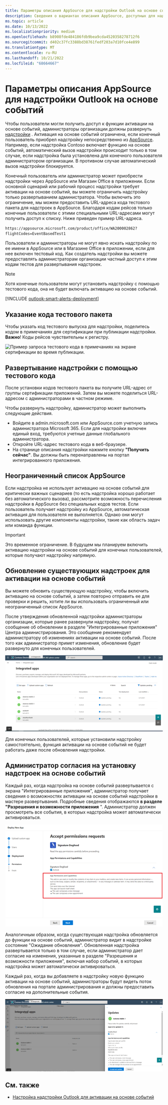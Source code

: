 ```yaml
---
title: Параметры описания AppSource для надстройки Outlook на основе событий
description: Сведения о вариантах описания AppSource, доступных для надстройки Outlook, которая реализует активацию на основе событий.
ms.topic: article
ms.date: 10/13/2022
ms.localizationpriority: medium
ms.openlocfilehash: b8908fde484186fdb9bea9cda4520358278712f6
ms.sourcegitcommit: d402c37fc3388bd38761fedf203a7d10fce4e899
ms.translationtype: MT
ms.contentlocale: ru-RU
ms.lasthandoff: 10/21/2022
ms.locfileid: "68664667"
---
```

# <a name="appsource-listing-options-for-your-event-based-outlook-add-in"></a>Параметры описания AppSource для надстройки Outlook на основе событий

Чтобы пользователи могли получить доступ к функции активации на основе событий, администраторы организации должны развернуть [надстройки](autolaunch.md) . Активация на основе событий ограничена, если конечный пользователь приобрел надстройку непосредственно из [AppSource](https://appsource.microsoft.com). Например, если надстройка Contoso включает функцию на основе событий, автоматический вызов надстройки происходит только в том случае, если надстройка была установлена для конечного пользователя администратором организации. В противном случае автоматический вызов надстройки блокируется.

Конечный пользователь или администратор может приобрести надстройки через AppSource или Магазин Office в приложении. Если основной сценарий или рабочий процесс надстройки требует активации на основе событий, вы можете ограничить надстройку только развертыванием администратора. Чтобы включить это ограничение, мы можем предоставить URL-адреса кода тестового пакета для надстроек в AppSource. Благодаря кодам рейсов только конечные пользователи с этими специальными URL-адресами могут получить доступ к списку. Ниже приведен пример URL-адреса.

`https://appsource.microsoft.com/product/office/WA200002862?flightCodes=EventBasedTest1`

Пользователи и администраторы не могут явно искать надстройку по ее имени в AppSource или в Магазине Office в приложении, если для нее включен тестовый код. Как создатель надстройки вы можете предоставлять администраторам организации частный доступ к этим кодам тестов для развертывания надстроек.

> [!NOTE]
> Хотя конечные пользователи могут установить надстройку с помощью тестового кода, она не будет включать активацию на основе событий.

[!INCLUDE [outlook-smart-alerts-deployment](../includes/outlook-smart-alerts-deployment.md)]

## <a name="specify-a-flight-code"></a>Указание кода тестового пакета

Чтобы указать код тестового выпуска для надстройки, поделитесь кодом в примечаниях для сертификации при публикации надстройки. **Важно**! Коды рейсов чувствительны к регистру.

![Пример запроса тестового кода в примечаниях на экране сертификации во время публикации.](../images/outlook-publish-notes-for-certification.png)

## <a name="deploy-add-in-with-flight-code"></a>Развертывание надстройки с помощью тестового кода

После установки кодов тестового пакета вы получите URL-адрес от группы сертификации приложений. Затем вы можете поделиться URL-адресом с администраторами в частном режиме.

Чтобы развернуть надстройку, администратор может выполнить следующие действия.

- Войдите в admin.microsoft.com или AppSource.com учетную запись администратора Microsoft 365. Если для надстройки включен единый вход, требуются учетные данные глобального администратора.
- Откройте URL-адрес тестового кода в веб-браузере.
- На странице описания надстройки нажмите кнопку **"Получить сейчас"**. Вы должны быть перенаправлены на портал интегрированного приложения.

## <a name="unrestricted-appsource-listing"></a>Неограниченный список AppSource

Если надстройка не использует активацию на основе событий для критически важных сценариев (то есть надстройка хорошо работает без автоматического вызова), рассмотрите возможность перечисления надстройки в AppSource без специальных кодов тестов. Если пользователь получает надстройку из AppSource, автоматическая активация для пользователя не выполняется. Однако они могут использовать другие компоненты надстройки, такие как область задач или команда функции.

> [!IMPORTANT]
> Это временное ограничение. В будущем мы планируем включить активацию надстройки на основе событий для конечных пользователей, которые получают надстройку напрямую.

## <a name="update-existing-add-ins-to-include-event-based-activation"></a>Обновление существующих надстроек для активации на основе событий

Вы можете обновить существующую надстройку, чтобы включить активацию на основе событий, а затем повторно отправить ее для проверки и решить, хотите ли вы использовать ограниченный или неограниченный список AppSource.

После утверждения обновленной надстройки администраторы организации, которые ранее развернули надстройку, получат сообщение об обновлении в разделе "Интегрированные приложения" Центра администрирования. Это сообщение рекомендует администратору об изменениях активации на основе событий. После того как администратор примет изменения, обновление будет развернуто для конечных пользователей.

![Уведомления об обновлении приложений на экране "Интегрированные приложения".](../images/outlook-deploy-update-notification.png)

Для конечных пользователей, которые установили надстройку самостоятельно, функция активации на основе событий не будет работать даже после обновления надстройки.

## <a name="admin-consent-for-installing-event-based-add-ins"></a>Администратор согласия на установку надстроек на основе событий

Каждый раз, когда надстройка на основе событий развертывается с экрана "Интегрированные приложения", администратор получает сведения о возможностях активации на основе событий надстройки в мастере развертывания. Подробные сведения отображаются **в разделе "Разрешения и возможности приложения** ". Администратор должен просмотреть все события, в которых надстройка может автоматически активироваться.

![Экран "Принять запросы разрешений" при развертывании нового приложения.](../images/outlook-deploy-accept-permissions-requests.png)

Аналогичным образом, когда существующая надстройка обновляется до функции на основе событий, администратор видит в надстройке состояние "Ожидание обновления". Обновленная надстройка развертывается только в том случае, если администратор дает согласие на изменения, указанные в разделе "Разрешения и возможности приложения", включая набор событий, в которых надстройка может автоматически активироваться.

Каждый раз, когда вы добавляете в надстройку новую функцию активации на основе событий, администраторы будут видеть поток обновления на портале администрирования и должны предоставить согласие на дополнительные события.

![Поток "Обновления" при развертывании обновленного приложения.](../images/outlook-deploy-update-flow.png)

## <a name="see-also"></a>См. также

- [Настройка надстройки Outlook для активации на основе событий](autolaunch.md)
